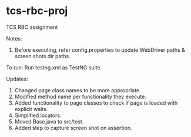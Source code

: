 # tcs-rbc-proj
TCS RBC assignment

Notes:
1. Before executing, refer config.properties to update WebDriver paths & screen shots dir paths.

To run:
Run testng.xml as TestNG suite

Updates:
1. Changed page class names to be more appropriate. 
2. Modified method name per functionality they execute.
3. Added functionality to page classes to check if page is loaded with explicit waits.
4. Simplified locators.
5. Moved Base.java to src/test.
6. Added step to capture screen shot on assertion.
